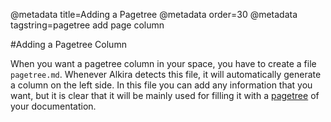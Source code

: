 @metadata title=Adding a Pagetree
@metadata order=30
@metadata tagstring=pagetree add page column

[pagetree]: #/alkiradocs/MacroPageTree


#Adding a Pagetree Column

When you want a pagetree column in your space, you have to create a file `pagetree.md`.
Whenever Alkira detects this file, it will automatically generate a column on the left side. In this file you can add any information that you want, but it is clear that it will be mainly used for filling it with a [pagetree][] of your documentation.
